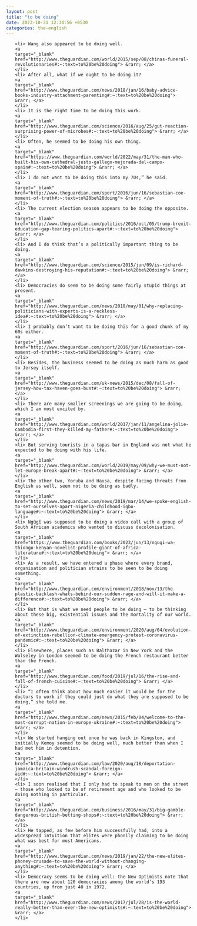 ```yaml
---
layout: post
title: "to be doing"
date: 2023-10-31 12:34:56 +0530
categories: the-english
---
```

<ol>

    <li> Wang also appeared to be doing well.
    <a 
    target="_blank" 
    href="http://www.theguardian.com/world/2015/sep/08/chinas-funeral-revolutionaries#:~:text=to%20be%20doing"> &rarr; </a>
    </li>
    <li> After all, what if we ought to be doing it?
    <a 
    target="_blank" 
    href="http://www.theguardian.com/news/2018/jan/16/baby-advice-books-industry-attachment-parenting#:~:text=to%20be%20doing"> &rarr; </a>
    </li>
    <li> It is the right time to be doing this work.
    <a 
    target="_blank" 
    href="http://www.theguardian.com/science/2016/aug/25/gut-reaction-surprising-power-of-microbes#:~:text=to%20be%20doing"> &rarr; </a>
    </li>
    <li> Often, he seemed to be doing his own thing.
    <a 
    target="_blank" 
    href="https://www.theguardian.com/world/2022/may/31/the-man-who-built-his-own-cathedral-justo-gallego-mejorada-del-campo-spain#:~:text=to%20be%20doing"> &rarr; </a>
    </li>
    <li> I do not want to be doing this into my 70s,” he said.
    <a 
    target="_blank" 
    href="http://www.theguardian.com/sport/2016/jun/16/sebastian-coe-moment-of-truth#:~:text=to%20be%20doing"> &rarr; </a>
    </li>
    <li> The current election season appears to be doing the opposite.
    <a 
    target="_blank" 
    href="http://www.theguardian.com/politics/2016/oct/05/trump-brexit-education-gap-tearing-politics-apart#:~:text=to%20be%20doing"> &rarr; </a>
    </li>
    <li> And I do think that’s a politically important thing to be doing.
    <a 
    target="_blank" 
    href="http://www.theguardian.com/science/2015/jun/09/is-richard-dawkins-destroying-his-reputation#:~:text=to%20be%20doing"> &rarr; </a>
    </li>
    <li> Democracies do seem to be doing some fairly stupid things at present.
    <a 
    target="_blank" 
    href="http://www.theguardian.com/news/2018/may/01/why-replacing-politicians-with-experts-is-a-reckless-idea#:~:text=to%20be%20doing"> &rarr; </a>
    </li>
    <li> I probably don’t want to be doing this for a good chunk of my 60s either.
    <a 
    target="_blank" 
    href="http://www.theguardian.com/sport/2016/jun/16/sebastian-coe-moment-of-truth#:~:text=to%20be%20doing"> &rarr; </a>
    </li>
    <li> Besides, the business seemed to be doing as much harm as good to Jersey itself.
    <a 
    target="_blank" 
    href="http://www.theguardian.com/uk-news/2015/dec/08/fall-of-jersey-how-tax-haven-goes-bust#:~:text=to%20be%20doing"> &rarr; </a>
    </li>
    <li> There are many smaller screenings we are going to be doing, which I am most excited by.
    <a 
    target="_blank" 
    href="http://www.theguardian.com/world/2017/jan/11/angelina-jolie-cambodia-first-they-killed-my-father#:~:text=to%20be%20doing"> &rarr; </a>
    </li>
    <li> But serving tourists in a tapas bar in England was not what he expected to be doing with his life.
    <a 
    target="_blank" 
    href="http://www.theguardian.com/world/2019/may/09/why-we-must-not-let-europe-break-apart#:~:text=to%20be%20doing"> &rarr; </a>
    </li>
    <li> The other two, Yoruba and Hausa, despite facing threats from English as well, seem not to be doing as badly.
    <a 
    target="_blank" 
    href="http://www.theguardian.com/news/2019/mar/14/we-spoke-english-to-set-ourselves-apart-nigeria-childhood-igbo-language#:~:text=to%20be%20doing"> &rarr; </a>
    </li>
    <li> Ngũgĩ was supposed to be doing a video call with a group of South African academics who wanted to discuss decolonisation.
    <a 
    target="_blank" 
    href="https://www.theguardian.com/books/2023/jun/13/ngugi-wa-thiongo-kenyan-novelist-profile-giant-of-africa-literature#:~:text=to%20be%20doing"> &rarr; </a>
    </li>
    <li> As a result, we have entered a phase where every brand, organisation and politician strains to be seen to be doing something.
    <a 
    target="_blank" 
    href="http://www.theguardian.com/environment/2018/nov/13/the-plastic-backlash-whats-behind-our-sudden-rage-and-will-it-make-a-difference#:~:text=to%20be%20doing"> &rarr; </a>
    </li>
    <li> But that is what we need people to be doing – to be thinking about these big, existential issues and the mortality of our world.
    <a 
    target="_blank" 
    href="http://www.theguardian.com/environment/2020/aug/04/evolution-of-extinction-rebellion-climate-emergency-protest-coronavirus-pandemic#:~:text=to%20be%20doing"> &rarr; </a>
    </li>
    <li> Elsewhere, places such as Balthazar in New York and the Wolseley in London seemed to be doing the French restaurant better than the French.
    <a 
    target="_blank" 
    href="http://www.theguardian.com/food/2019/jul/16/the-rise-and-fall-of-french-cuisine#:~:text=to%20be%20doing"> &rarr; </a>
    </li>
    <li> “I often think about how much easier it would be for the doctors to work if they could just do what they are supposed to be doing,” she told me.
    <a 
    target="_blank" 
    href="http://www.theguardian.com/news/2015/feb/04/welcome-to-the-most-corrupt-nation-in-europe-ukraine#:~:text=to%20be%20doing"> &rarr; </a>
    </li>
    <li> We started hanging out once he was back in Kingston, and initially Kemoy seemed to be doing well, much better than when I had met him in detention.
    <a 
    target="_blank" 
    href="http://www.theguardian.com/law/2020/aug/18/deportation-jamaica-britain-windrush-scandal-foreign-aid#:~:text=to%20be%20doing"> &rarr; </a>
    </li>
    <li> I soon realised that I only had to speak to men on the street – those who looked to be of retirement age and who looked to be doing nothing in particular.
    <a 
    target="_blank" 
    href="http://www.theguardian.com/business/2016/may/31/big-gamble-dangerous-british-betting-shops#:~:text=to%20be%20doing"> &rarr; </a>
    </li>
    <li> He tapped, as few before him successfully had, into a widespread intuition that elites were phonily claiming to be doing what was best for most Americans.
    <a 
    target="_blank" 
    href="http://www.theguardian.com/news/2019/jan/22/the-new-elites-phoney-crusade-to-save-the-world-without-changing-anything#:~:text=to%20be%20doing"> &rarr; </a>
    </li>
    <li> Democracy seems to be doing well: the New Optimists note that there are now about 120 democracies among the world’s 193 countries, up from just 40 in 1972.
    <a 
    target="_blank" 
    href="http://www.theguardian.com/news/2017/jul/28/is-the-world-really-better-than-ever-the-new-optimists#:~:text=to%20be%20doing"> &rarr; </a>
    </li>